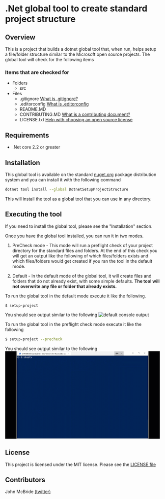 # .Net global tool to create standard project structure

## Overview

This is a project that builds a dotnet global tool that, when run, helps setup a file/folder structure similar to the Microsoft open source projects. The global tool will check for the following items

### Items that are checked for
- Folders
    - src
- Files
    - .gitignore [What is .gitignore?](https://git-scm.com/docs/gitignore)
    - .editorconfig [What is .editorconfig](https://editorconfig.org/)
    - README.MD
    - CONTRIBUTING.MD [What is a contributing document?](https://github.blog/2012-09-17-contributing-guidelines/)
    - LICENSE.txt [Help with choosing an open source license](http://www.choosealicense.com)

## Requirements

- .Net core 2.2 or greater

## Installation

This global tool is available on the standard [nuget.org](http://www.nuget.org) package distribution system and you can install it with the following command

```sh
dotnet tool install --global DotnetSetupProjectStructure
```

This will install the tool as a global tool that you can use in any directory.

## Executing the tool

If you need to install the global tool, please see the "Installation" section.

Once you have the global tool installed, you can run it in two modes.
1. PreCheck mode - This mode will run a preflight check of your project directory for the standard files and folders. At the end of this check you will get an output like the following of which files/folders exists and which files/folders would get created if you ran the tool in the default mode.

2. Default - In the default mode of the global tool, it will create files and folders that do not already exist, with some simple defaults. **The tool will not overwrite any file or folder that already exists.**

To run the global tool in the default mode execute it like the following.
```sh
$ setup-project
```
You should see output similar to the following
![default console output](.\images\output-default.gif)

To run the global tool in the preflight check mode execute it like the following
```sh
$ setup-project --precheck
```
You should see output similar to the following
![preflight check output](.\images\output-precheck.gif)

## License

This project is licensed under the MIT license. Please see the [LICENSE file](./LICENSE)

## Contributors

John McBride [(twitter)](https://www.twitter.com/johnmcbride)